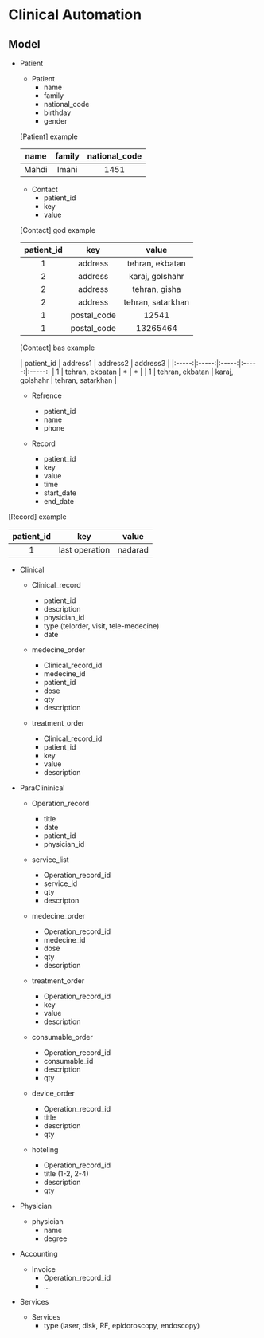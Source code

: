 # Clinical Automation

## Model

* Patient

    * Patient
        * name
        * family
        * national_code
        * birthday
        * gender

    [Patient] example

    | name | family | national_code |
    |:-----:|:-----:|:-----:|
    | Mahdi | Imani | 1451 |

    * Contact
        * patient_id
        * key
        * value

    [Contact] god example

    | patient_id | key | value |
    |:-----:|:-----:|:-----:|
    | 1 | address | tehran, ekbatan |
    | 2 | address | karaj, golshahr |
    | 2 | address | tehran, gisha |
    | 2 | address | tehran, satarkhan |
    | 1 | postal_code | 12541 |
    | 1 | postal_code | 13265464 |

    [Contact] bas example

    | patient_id | address1 | address2 | address3 |
    |:-----:|:-----:|:-----:|:-----:|:-----:|
    | 1 | tehran, ekbatan | * | * |
    | 1 | tehran, ekbatan |  karaj, golshahr | tehran, satarkhan |

    * Refrence
        * patient_id
        * name
        * phone

    * Record
        * patient_id
        * key
        * value
        * time
        * start_date
        * end_date

[Record] example

| patient_id | key | value |
|:-----:|:-----:|:-----:|
| 1 | last operation | nadarad |

* Clinical

    * Clinical_record
        * patient_id
        * description
        * physician_id
        * type (telorder, visit, tele-medecine)
        * date

    * medecine_order
        * Clinical_record_id
        * medecine_id
        * patient_id
        * dose
        * qty
        * description

    * treatment_order
        * Clinical_record_id
        * patient_id
        * key
        * value
        * description

* ParaClininical

    * Operation_record
        * title
        * date
        * patient_id
        * physician_id

    * service_list
        * Operation_record_id
        * service_id
        * qty
        * descripton

    * medecine_order
        * Operation_record_id
        * medecine_id
        * dose
        * qty
        * description

    * treatment_order
        * Operation_record_id
        * key
        * value
        * description

    * consumable_order
        * Operation_record_id
        * consumable_id
        * description
        * qty

    * device_order
        * Operation_record_id
        * title
        * description
        * qty

    * hoteling
        * Operation_record_id
        * title (1-2, 2-4)
        * description
        * qty

* Physician

    * physician
        * name
        * degree

* Accounting

    * Invoice
        * Operation_record_id
        * ... 

* Services
    * Services    
        * type (laser, disk, RF, epidoroscopy, endoscopy)
